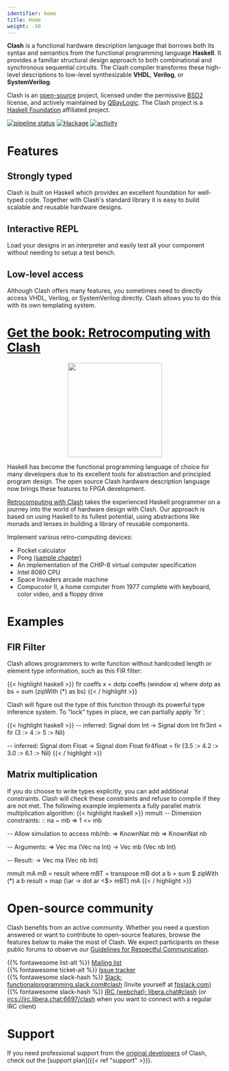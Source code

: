 ```yaml
---
identifier: home
title: Home
weight: -50
---
```


**Clash** is a functional hardware description language that borrows both its syntax and semantics from the functional programming language **Haskell**. It provides a familiar structural design approach to both combinational and synchronous sequential circuits. The Clash compiler transforms these high-level descriptions to low-level synthesizable **VHDL**, **Verilog**, or **SystemVerilog**.

Clash is an [open-source](https://github.com/clash-lang/clash-compiler) project, licensed under the permissive [BSD2](https://raw.githubusercontent.com/clash-lang/clash-compiler/master/LICENSE) license, and actively maintained by [QBayLogic](https://qbaylogic.com/). The Clash project is a [Haskell Foundation](https://haskell.foundation/affiliates/) affiliated project.

[![pipeline status](https://gitlab.com/clash-lang/clash-compiler/badges/master/pipeline.svg)](https://gitlab.com/clash-lang/clash-compiler/-/pipelines?scope=finished&ref=master)
[![Hackage](https://img.shields.io/hackage/v/clash-ghc.svg)](https://hackage.haskell.org/package/clash-ghc)
[![activity](https://img.shields.io/github/commit-activity/m/clash-lang/clash-compiler)](https://github.com/clash-lang/clash-compiler/commits/master)

# Features
<div class="cards250">
    <div class="card">
        <h2>Strongly typed</h2>
        <p>Clash is built on Haskell which provides an excellent foundation for well-typed code. Together with Clash's standard library it is easy to build scalable and reusable hardware designs.</p>
    </div>
    <div class="card">
        <h2>Interactive REPL</h2>
        <p>Load your designs in an interpreter and easily test all your component without needing to setup a test bench.</p>
    </div>
    <div class="card">
        <h2>Low-level access</h2>
        <p>Although Clash offers many features, you sometimes need to directly access VHDL, Verilog, or SystemVerilog directly. Clash allows you to do this with its own templating system.</p>
    </div>
</div>

<h1 id="get-thebook-retrocomputing-with-clash"><a href="https://unsafeperform.io/retroclash/" style="color:black">Get the book: Retrocomputing with Clash</a></h1>
<div class="cards250">
    <div class="card">
        <p style="text-align:center;"><a href="https://unsafeperform.io/retroclash/"><img src="/cover-3d.png" width="220"></a></p>
    </div>
    <div class="card">
    <p>Haskell has become the functional programming language of choice for many developers due to its excellent tools for abstraction and principled program design. The open source Clash hardware description language now brings these features to FPGA development.</p>
    <p><a href="https://unsafeperform.io/retroclash/">Retrocomputing with Clash</a> takes the experienced Haskell programmer on a journey into the world of hardware design with Clash. Our approach is based on using Haskell to its fullest potential, using abstractions like monads and lenses in building a library of reusable components.</p>
    </div>
    <div class="card">
        Implement various retro-computing devices:
        <ul>
            <li>Pocket calculator</li>
            <li>Pong <a href="https://unsafeperform.io/retroclash/retroclash-chapter09-pong.pdf">(sample chapter)</a></li>
            <li>An implementation of the CHIP-8 virtual computer specification</li>
            <li>Intel 8080 CPU</li>
            <li>Space Invaders arcade machine</li>
            <li>Compucolor II, a home computer from 1977 complete with keyboard, color video, and a floppy drive</li>
        </ul>
    </div>
</div>

# Examples
<div class="cards350">
    <div class="card">
        <h2>FIR Filter</h2>
        <p>Clash allows programmers to write function without hardcoded length or element type information, such as this FIR filter:</p>
        <p>
{{< highlight haskell >}}
fir coeffs x = dotp coeffs (window x)
  where
    dotp as bs = sum (zipWith (*) as bs)
{{< / highlight >}}
        </p>
        <p>Clash will figure out the type of this function through its powerful type inference system. To "lock" types in place, we can partially apply `fir`: </p>
        <p>
{{< highlight haskell >}}
-- inferred: Signal dom Int -> Signal dom Int
fir3int = fir (3 :> 4 :> 5 :> Nil)

-- inferred: Signal dom Float -> Signal dom Float
fir4float = fir (3.5 :> 4.2 :> 3.0 :> 6.1 :> Nil)
{{< / highlight >}}
        </p>
    </div>
    <div class="card">
        <h2>Matrix multiplication</h2>
        <p> If you do choose to write types explicitly, you can add additional constraints. Clash will check these constraints and refuse to compile if they are not met. The following example implements a fully parallel matrix multiplication algorithm:
{{< highlight haskell >}}
mmult
  -- Dimension constraints:
  :: na ~ mb
  => 1 <= mb
  
  -- Allow simulation to access mb/nb:
  => KnownNat mb
  => KnownNat nb
  
  -- Arguments:
  => Vec ma (Vec na Int)
  -> Vec mb (Vec nb Int)
  
  -- Result:
  -> Vec ma (Vec nb Int)

mmult mA mB = result
  where
    mBT      = transpose mB
    dot a b  = sum $ zipWith (*) a b
    result   = map (\ar -> dot ar <$> mBT) mA
{{< / highlight >}}
        </p>
    </div>

</div>

# Open-source community
Clash benefits from an active community.
Whether you need a question answered or want to contribute to open-source features, browse the features below to make the most of Clash.
We expect participants on these public forums to observe our [Guidelines for Respectful Communication](https://github.com/clash-lang/clash-compiler/blob/master/CODE_OF_CONDUCT.md).

{{% fontawesome list-alt %}} [Mailing list](http://groups.google.com/group/clash-language)</br>
{{% fontawesome ticket-alt %}} [Issue tracker](https://github.com/clash-lang/clash-compiler/issues)</br>
{{% fontawesome slack-hash %}} [Slack: functionalprogramming.slack.com#clash](https://functionalprogramming.slack.com/archives/CPGMJFF50) (Invite yourself at [fpslack.com](https://fpslack.com))</br>
{{% fontawesome slack-hash %}} [IRC (webchat): libera.chat#clash](https://web.libera.chat/#clash) (or [ircs://irc.libera.chat:6697/clash](ircs://irc.libera.chat:6697/clash) when you want to connect with a regular IRC client)

# Support
If you need professional support from the [original developers](https://qbaylogic.com) of Clash, check out the [support plan]({{< ref "support" >}}).

<style>
.post__title{ display:none; }
</style>
